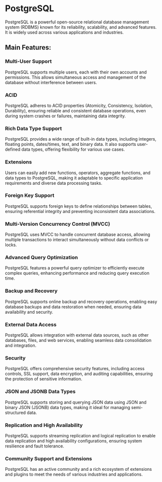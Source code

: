 # PostgreSQL

PostgreSQL is a powerful open-source relational database management system (RDBMS) known for its reliability, scalability, and advanced features. It is widely used across various applications and industries.

## Main Features:

### Multi-User Support

PostgreSQL supports multiple users, each with their own accounts and permissions. This allows simultaneous access and management of the database without interference between users.

### ACID

PostgreSQL adheres to ACID properties (Atomicity, Consistency, Isolation, Durability), ensuring reliable and consistent database operations, even during system crashes or failures, maintaining data integrity.

### Rich Data Type Support

PostgreSQL provides a wide range of built-in data types, including integers, floating points, dates/times, text, and binary data. It also supports user-defined data types, offering flexibility for various use cases.

### Extensions

Users can easily add new functions, operators, aggregate functions, and data types to PostgreSQL, making it adaptable to specific application requirements and diverse data processing tasks.

### Foreign Key Support

PostgreSQL supports foreign keys to define relationships between tables, ensuring referential integrity and preventing inconsistent data associations.

### Multi-Version Concurrency Control (MVCC)

PostgreSQL uses MVCC to handle concurrent database access, allowing multiple transactions to interact simultaneously without data conflicts or locks.

### Advanced Query Optimization

PostgreSQL features a powerful query optimizer to efficiently execute complex queries, enhancing performance and reducing query execution time.

### Backup and Recovery

PostgreSQL supports online backup and recovery operations, enabling easy database backups and data restoration when needed, ensuring data availability and security.

### External Data Access

PostgreSQL allows integration with external data sources, such as other databases, files, and web services, enabling seamless data consolidation and integration.

### Security

PostgreSQL offers comprehensive security features, including access controls, SSL support, data encryption, and auditing capabilities, ensuring the protection of sensitive information.

### JSON and JSONB Data Types

PostgreSQL supports storing and querying JSON data using JSON and binary JSON (JSONB) data types, making it ideal for managing semi-structured data.

### Replication and High Availability

PostgreSQL supports streaming replication and logical replication to enable data replication and high availability configurations, ensuring system resilience and fault tolerance.

### Community Support and Extensions

PostgreSQL has an active community and a rich ecosystem of extensions and plugins to meet the needs of various industries and applications.